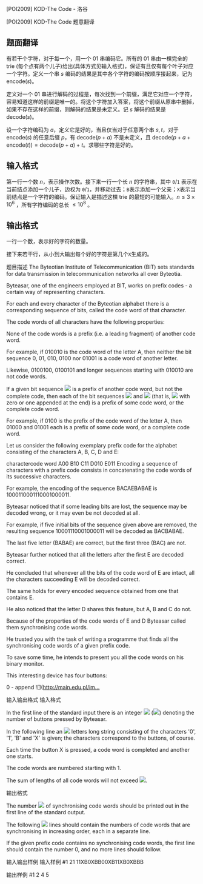 



[POI2009] KOD-The Code - 洛谷














[POI2009] KOD-The Code
题意翻译
## 题面翻译

有若干个字符，对于每一个，用一个 $01$ 串编码它。所有的 $01$ 串由一棵完全的 trie (每个点有两个儿子)给出(具体方式见输入格式)，保证有且仅有每个叶子对应一个字符。定义一个串 $s$ 编码的结果是其中各个字符的编码按顺序接起来，记为 $\mathrm{encode}(s)$。

定义对一个 $01$ 串进行解码的过程是，每次找到一个前缀，满足它对应一个字符，容易知道这样的前缀是唯一的。将这个字符加入答案，将这个前缀从原串中删掉，如果不存在这样的前缀，则解码的结果是未定义。记 $s$ 解码的结果是 $\mathrm{decode}(s)$。

设一个字符编码为 $a$，定义它是好的，当且仅当对于任意两个串 $s,t$，对于 $\mathrm{encode}(s)$ 的任意后缀 $p$，有 $\mathrm{decode}(p+a)$ 不是未定义，且 $\mathrm{decode}(p+a+\mathrm{encode}(t))=\mathrm{decode}(p+a)+t$。求哪些字符是好的。

## 输入格式

第一行一个数 $n$，表示操作次数。接下来一行一个长 $n$ 的字符串，其中 `0`/`1` 表示在当前结点添加一个儿子，边权为 `0`/`1`，并移动过去；`B`表示添加一个父亲；`X`表示当前结点是一个字符的编码。保证输入是描述这棵 trie 的最短的可能输入。$n\leq 3\times 10^6$ ，所有字符编码的总长 $\leq 10^8$ 。

## 输出格式

一行一个数，表示好的字符的数量。

接下来若干行，从小到大输出每个好的字符是第几个`X`生成的。


题目描述
The Byteotian Institute of Telecommunication (BIT) sets standards for data transmission in telecommunication networks all over Byteotia.

Byteasar, one of the engineers employed at BIT, works on prefix codes - a certain way of representing characters.

For each and every character of the Byteotian alphabet there is a corresponding sequence of bits, called the code word of that character.

The code words of all characters have the following properties:

None of the code words is a prefix (i.e. a leading       fragment) of another code word.

For example, if 010010 is the code word of the letter   A, then neither the bit sequence 0,   01, 010,  0100 nor 01001   is a code word of another letter.

Likewise, 0100100, 0100101 and longer   sequences starting with 010010 are not code words.

If a given bit sequence ![](http://main.edu.pl/images/OI16/kod-en-tex.1.png) is a prefix of another code word,       but not the complete code, then each of the bit sequences       ![](http://main.edu.pl/images/OI16/kod-en-tex.2.png) and ![](http://main.edu.pl/images/OI16/kod-en-tex.3.png) (that is, ![](http://main.edu.pl/images/OI16/kod-en-tex.4.png) with zero or one       appended at the end) is a prefix of some code word, or the       complete code word.

For example, if 0100 is the prefix of the code word of the       letter A, then 01000 and 01001 each       is a prefix of some code word, or a complete code word.

Let us consider the following exemplary prefix code for the alphabet consisting of the characters    A, B, C, D and E:

charactercode word    A00    B10    C11    D010    E011         Encoding a sequence of characters with a prefix code consists in concatenating the code words of its successive characters.

For example, the encoding of the sequence BACAEBABAE is 1000110001110001000011.

Byteasar noticed that if some leading bits are lost, the sequence may be decoded wrong, or it may even be not decoded at all.

For example, if five initial bits of the sequence given above are removed, the resulting sequence 10001110001000011 will be decoded as BACBABAE.

The last five letter (BABAE) are correct, but the first three (BAC) are not.

Byteasar further noticed that all the letters after the first E are decoded correct.

He concluded that whenever all the bits of the code word of E are intact, all the characters succeeding E will be decoded correct.

The same holds for every encoded sequence obtained from one that contains E.

He also noticed that the letter D shares this feature, but A, B and C do not.

Because of the properties of the code words of E and D Byteasar called them synchronising code words.

He trusted you with the task of writing a programme that finds all the synchronising code words of a given prefix code.

To save some time, he intends to present you all the code words on his binary monitor.

This interesting device has four buttons:

0 - append ![](http://main.edu.pl/im…

输入输出格式
输入格式

In the first line of the standard input there is an integer ![](http://main.edu.pl/images/OI16/kod-en-tex.7.png)      (![](http://main.edu.pl/images/OI16/kod-en-tex.8.png)) denoting the number of buttons pressed      by Byteasar.

In the following line an ![](http://main.edu.pl/images/OI16/kod-en-tex.9.png) letters long string consisting of the      characters '0', '1', 'B' and      'X' is given; the characters correspond to the buttons,      of course.

Each time the button X is pressed, a code word is      completed and another one starts.

The code words are numbered starting with 1.

The sum of lengths of all code words will not exceed ![](http://main.edu.pl/images/OI16/kod-en-tex.10.png).

输出格式

The number ![](http://main.edu.pl/images/OI16/kod-en-tex.11.png) of synchronising code words should be printed out in the     first line of the standard output.

The following ![](http://main.edu.pl/images/OI16/kod-en-tex.12.png) lines should contain the numbers of code words that  are synchronising in increasing order, each in a separate line.

If the given prefix code contains no synchronising code words, the first  line should contain the number 0, and no more lines should follow.

输入输出样例
输入样例 #1
21
11XB0XBB00XB11XB0XBBB

输出样例 #1
2
4
5







